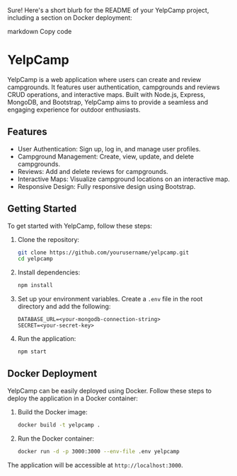 
Sure! Here's a short blurb for the README of your YelpCamp project, including a section on Docker deployment:

markdown
Copy code
# YelpCamp

YelpCamp is a web application where users can create and review campgrounds. It features user authentication, campgrounds and reviews CRUD operations, and interactive maps. Built with Node.js, Express, MongoDB, and Bootstrap, YelpCamp aims to provide a seamless and engaging experience for outdoor enthusiasts.

## Features

- User Authentication: Sign up, log in, and manage user profiles.
- Campground Management: Create, view, update, and delete campgrounds.
- Reviews: Add and delete reviews for campgrounds.
- Interactive Maps: Visualize campground locations on an interactive map.
- Responsive Design: Fully responsive design using Bootstrap.

## Getting Started

To get started with YelpCamp, follow these steps:

1. Clone the repository:
    ```sh
    git clone https://github.com/yourusername/yelpcamp.git
    cd yelpcamp
    ```

2. Install dependencies:
    ```sh
    npm install
    ```

3. Set up your environment variables. Create a `.env` file in the root directory and add the following:
    ```env
    DATABASE_URL=<your-mongodb-connection-string>
    SECRET=<your-secret-key>
    ```

4. Run the application:
    ```sh
    npm start
    ```

## Docker Deployment

YelpCamp can be easily deployed using Docker. Follow these steps to deploy the application in a Docker container:

1. Build the Docker image:
    ```sh
    docker build -t yelpcamp .
    ```

2. Run the Docker container:
    ```sh
    docker run -d -p 3000:3000 --env-file .env yelpcamp
    ```

The application will be accessible at `http://localhost:3000`.
